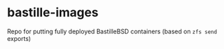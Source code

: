 # bastille-images

Repo for putting fully deployed BastilleBSD containers (based on `zfs send` exports)
